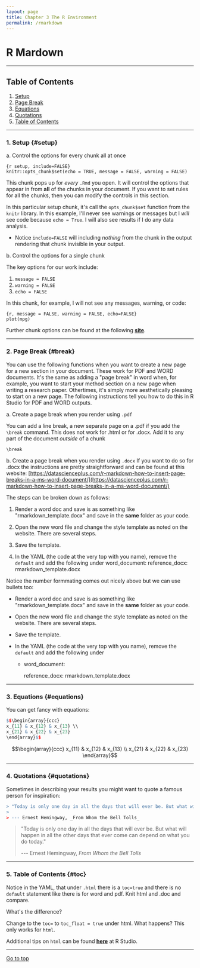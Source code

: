 ```yaml
---
layout: page
title: Chapter 3 The R Environment
permalink: /rmarkdown
---
```



# R Mardown

*****

## Table of Contents

1. [Setup](#setup)
2. [Page Break](#break)
3. [Equations](#equations)
4. [Quotations](#quotations)
5. [Table of Contents](#toc)

*****

### 1. Setup {#setup}

a. Control the options for every chunk all at once 

```{r}
{r setup, include=FALSE}
knitr::opts_chunk$set(echo = TRUE, message = FALSE, warning = FALSE)
```
This chunk pops up for _every_ `.Rmd` you open.  It will control the options that appear in from **all** of the chunks in your document. If you want to set rules for all the chunks, then you can modify the controls in this section.  

In this particular setup chunk, it's call the `opts_chunk$set` function from the `knitr` library. In this example, I'll never see warnings or messages but I _will_ see code because `echo = True`.  I will also see results if I do any data analysis.   

- Notice `include=FALSE` will including _nothing_ from the chunk in the output rendering that chunk invisible in your output.  

b. Control the options for a single chunk

The key options for our work include:
1. `message = FALSE`
2. `warning = FALSE`
3. `echo = FALSE`

In this chunk, for example, I will not see any messages, warning, or code:

```{r}
{r, message = FALSE, warning = FALSE, echo=FALSE}
plot(mpg)
```

Further chunk options can be found at the following **[site](https://yihui.name/knitr/options)**.

*****

### 2. Page Break {#break}

You can use the following functions when you want to create a new page for a new section in your document.  These work for PDF and WORD documents.  It's the same as adding a "page break" in word when, for example, you want to start your method section on a new page when writing a research paper.  Othertimes, it's simply more aesthetically pleasing to start on a new page.  The following instructions tell you how to do this in R Studio for PDF and WORD outputs.

a. Create a page break when you render using `.pdf`

You can add a line break, a new separate page on a .pdf if you add the `\break` command.  This does not work for .html or for .docx.  Add it to any part of the document _outside_ of a chunk

```{r}
\break
```

b. Create a page break when you render using `.docx` 
If you want to do so for .docx the instructions are pretty straightforward and can be found at this website:
[https://datascienceplus.com/r-markdown-how-to-insert-page-breaks-in-a-ms-word-document/](https://datascienceplus.com/r-markdown-how-to-insert-page-breaks-in-a-ms-word-document/)

The steps can be broken down as follows:

1. Render a word doc and save is as something like "rmarkdown_template.docx" and save in the **same** folder as your code.

2. Open the new word file and change the style template as noted on the website.  There are several steps.

3. Save the template.

4. In the YAML  (the code at the very top with you name), remove the `default` and add the following under word_document: 
  reference_docx: rmarkdown_template.docx

Notice the number formmating comes out nicely above but we can use bullets too:

- Render a word doc and save is as something like "rmarkdown_template.docx" and save in the **same** folder as your code.

- Open the new word file and change the style template as noted on the website.  There are several steps.

- Save the template.

- In the YAML  (the code at the very top with you name), remove the `default` and add the following under     
    - word_document: 
        
        reference_docx: rmarkdown_template.docx

*****

### 3. Equations {#equations}

You can get fancy with equations:

```r
$$\begin{array}{ccc}
x_{11} & x_{12} & x_{13} \\
x_{21} & x_{22} & x_{23}
\end{array}$$
```

$$\begin{array}{ccc}
x_{11} & x_{12} & x_{13} \\
x_{21} & x_{22} & x_{23}
\end{array}$$

*****

### 4. Quotations {#quotations}

Sometimes in describing your results you might want to quote a famous person for inspiration:

```r
> "Today is only one day in all the days that will ever be. But what will happen in all the other days that ever come can depend on what you do today."
>
> --- Ernest Hemingway, _From Whom the Bell Tolls_
```

> "Today is only one day in all the days that will ever be. But what will happen in all the other days that ever come can depend on what you do today."
>
> --- Ernest Hemingway, _From Whom the Bell Tolls_

*****

### 5. Table of Contents {#toc}

Notice in the YAML, that under `.html` there is a `toc=true` and there is no `default` statement like there is for word and pdf.  Knit html and .doc and compare.

What's the difference?

Change to the `toc=` to `toc_float = true` under html. What happens?  This only works for `html`.

Additional tips on `html` can be found **[here](https://rmarkdown.rstudio.com/html_document_format)** at R Studio.

*****

<a href="#">Go to top</a>
